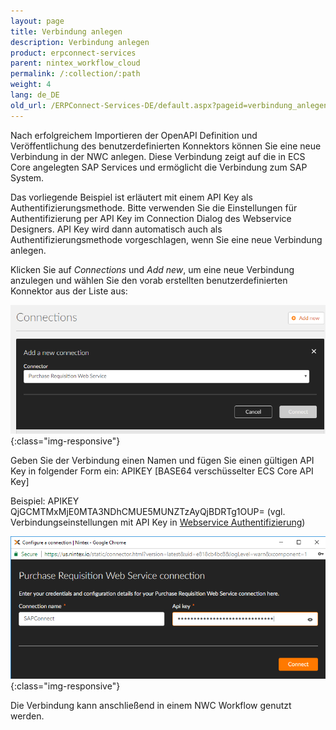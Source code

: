 ```yaml
---
layout: page
title: Verbindung anlegen
description: Verbindung anlegen
product: erpconnect-services
parent: nintex_workflow_cloud
permalink: /:collection/:path
weight: 4
lang: de_DE
old_url: /ERPConnect-Services-DE/default.aspx?pageid=verbindung_anlegen
---
```


Nach erfolgreichem Importieren der OpenAPI Definition und Veröffentlichung des benutzerdefinierten Konnektors können Sie eine neue Verbindung in der NWC anlegen. Diese Verbindung zeigt auf die in ECS Core angelegten SAP Services und ermöglicht die Verbindung zum SAP System.    

Das vorliegende Beispiel ist erläutert mit einem API Key als Authentifizierungsmethode. Bitte verwenden Sie die Einstellungen für Authentifizierung per API Key im Connection Dialog des Webservice Designers. API Key wird dann automatisch auch als Authentifizierungsmethode vorgeschlagen, wenn Sie eine neue Verbindung anlegen.  

Klicken Sie auf *Connections* und *Add new*, um eine neue Verbindung anzulegen und wählen Sie den vorab erstellten benutzerdefinierten Konnektor aus der Liste aus:

![ecscore-nwc_8](/img/content/ecscore-nwc_8.png){:class="img-responsive"}

Geben Sie der Verbindung einen Namen und fügen Sie einen gültigen API Key in folgender Form ein:
APIKEY [BASE64 verschüsselter ECS Core API Key]

Beispiel: APIKEY QjGCMTMxMjE0MTA3NDhCMUE5MUNZTzAyQjBDRTg1OUP= (vgl. Verbindungseinstellungen mit API Key in [Webservice Authentifizierung](../../ecs-core/webservices/webservice_auhtentifizierung))

![ecscore-nwc_9](/img/content/ecscore-nwc_9.png){:class="img-responsive"}

Die Verbindung kann anschließend in einem NWC Workflow genutzt werden. 
